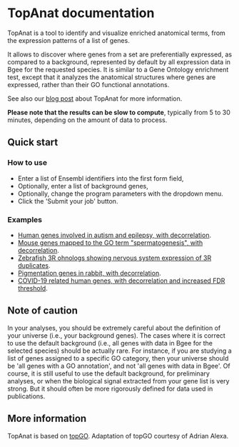 TopAnat documentation
=====================

TopAnat is a tool to identify and visualize enriched anatomical terms, from the expression patterns of a list of genes.

It allows to discover where genes from a set are preferentially expressed, as compared to a background, represented by default by all expression data in Bgee for the requested species. It is similar to a Gene Ontology enrichment test, except that it analyzes the anatomical structures where genes are expressed, rather than their GO functional annotations.

See also our [blog post](https://bgeedb.wordpress.com/category/topanat/ "Link to the Bgee Wordpress blog") about TopAnat for more information.

**Please note that the results can be slow to compute**, typically from 5 to 30 minutes, depending on the amount of data to process.

Quick start
-----------

### How to use

*   Enter a list of Ensembl identifiers into the first form field,
*   Optionally, enter a list of background genes,
*   Optionally, change the program parameters with the dropdown menu.
*   Click the 'Submit your job' button.

### Examples

*   [Human genes involved in autism and epilepsy, with decorrelation](/analysis/top-anat/8af5b0727ba1c62318707bf6f59c7c9c2b3697a1 "TopAnat example").
*   [Mouse genes mapped to the GO term "spermatogenesis", with decorrelation](/analysis/top-anat/2dd226ea83f1b041cf105e7d18a01d81fff19d10 "TopAnat example").
*   [Zebrafish 3R ohnologs showing nervous system expression of 3R duplicates](/analysis/top-anat/2bf58d4561f36bbaec9bebc730131423e695df3d "TopAnat example").
*   [Pigmentation genes in rabbit, with decorrelation](/analysis/top-anat/9a9896727557dab83c45731d3fd4f4ccadf19be0 "TopAnat example").
*   [COVID-19 related human genes, with decorrelation and increased FDR threshold](/analysis/top-anat/10fb20cc0f767484a570ee82e5c24fc317657d23 "TopAnat example").

Note of caution
---------------

In your analyses, you should be extremely careful about the definition of your universe (i.e., your background genes). The cases where it is correct to use the default background (i.e., all genes with data in Bgee for the selected species) should be actually rare. For instance, if you are studying a list of genes assigned to a specific GO category, then your universe should be 'all genes with a GO annotation', and not 'all genes with data in Bgee'. Of course, it is still useful to use the default background, for preliminary analyses, or when the biological signal extracted from your gene list is very strong. But it should often be more rigorously defined for data used in publications.

More information
----------------

TopAnat is based on [topGO](https://bioconductor.org/packages/topGO/ "topGO package in Bioconductor"). Adaptation of topGO courtesy of Adrian Alexa.
